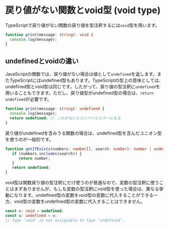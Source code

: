 # 戻り値がない関数とvoid型 \(void type\)

TypeScriptで戻り値がない関数の戻り値を型注釈するには`void`型を用います。

```typescript
function print(message: string): void {
  console.log(message);
}
```

## undefinedとvoidの違い

JavaScriptの関数では、戻り値がない場合は値として`undefined`を返します。またTypeScriptにはundefined型もあります。TypeScriptの型上の意味としては、undefined型とvoid型は同じです。したがって、戻り値の型注釈に`undefined`を用いることもできます。ただし、戻り値型がundefined型の場合は、`return undefined`が必要です。

```typescript
function print(message: string): undefined {
  console.log(message);
  return undefined; // これがないとコンパイルエラーになる
}
```

戻り値がundefinedを含みうる関数の場合は、undefined型を含んだユニオン型を使うのが一般的です。

```typescript
function getIfExists(numbers: number[], search: number): number | undefined {
   if (numbers.includes(search)) {
      return number;
   }
   return undefined;
}
```

void型は関数戻り値の型注釈にだけ使うのが普通なので、変数の型注釈に使うことはまずありませんが、もしも変数の型注釈にvoid型を使った場合は、異なる挙動になります。undefined型の変数をvoid型の変数に代入することができる一方、void型の変数をundefined型の変数に代入することはできません。

```typescript
const v: void = undefined;
const u: undefined = v;
// Type 'void' is not assignable to type 'undefined'.
```

